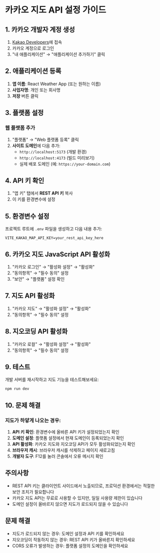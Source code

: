 # 카카오 지도 API 설정 가이드

## 1. 카카오 개발자 계정 생성
1. [Kakao Developers](https://developers.kakao.com/)에 접속
2. 카카오 계정으로 로그인
3. "내 애플리케이션" → "애플리케이션 추가하기" 클릭

## 2. 애플리케이션 등록
1. **앱 이름**: React Weather App (또는 원하는 이름)
2. **사업자명**: 개인 또는 회사명
3. **저장** 버튼 클릭

## 3. 플랫폼 설정
### 웹 플랫폼 추가
1. "플랫폼" → "Web 플랫폼 등록" 클릭
2. **사이트 도메인**에 다음 추가:
   - `http://localhost:5173` (개발 환경)
   - `http://localhost:4173` (빌드 미리보기)
   - 실제 배포 도메인 (예: `https://your-domain.com`)

## 4. API 키 확인
1. "앱 키" 탭에서 **REST API 키** 복사
2. 이 키를 환경변수에 설정

## 5. 환경변수 설정
프로젝트 루트에 `.env` 파일을 생성하고 다음 내용 추가:

```env
VITE_KAKAO_MAP_API_KEY=your_rest_api_key_here
```

## 6. 카카오 지도 JavaScript API 활성화
1. "카카오 로그인" → "활성화 설정" → "활성화"
2. "동의항목" → "필수 동의" 설정
3. "보안" → "플랫폼" 설정 확인

## 7. 지도 API 활성화
1. "카카오 지도" → "활성화 설정" → "활성화"
2. "동의항목" → "필수 동의" 설정

## 8. 지오코딩 API 활성화
1. "카카오 로컬" → "활성화 설정" → "활성화"
2. "동의항목" → "필수 동의" 설정

## 9. 테스트
개발 서버를 재시작하고 지도 기능을 테스트해보세요:

```bash
npm run dev
```

## 10. 문제 해결

### 지도가 하얗게 나오는 경우:
1. **API 키 확인**: 환경변수에 올바른 API 키가 설정되었는지 확인
2. **도메인 설정**: 플랫폼 설정에서 현재 도메인이 등록되었는지 확인
3. **API 활성화**: 카카오 지도와 지오코딩 API가 모두 활성화되었는지 확인
4. **브라우저 캐시**: 브라우저 캐시를 삭제하고 페이지 새로고침
5. **개발자 도구**: F12를 눌러 콘솔에서 오류 메시지 확인

## 주의사항
- REST API 키는 클라이언트 사이드에서 노출되므로, 프로덕션 환경에서는 적절한 보안 조치가 필요합니다
- 카카오 지도 API는 무료로 사용할 수 있지만, 일일 사용량 제한이 있습니다
- 도메인 설정이 올바르지 않으면 지도가 로드되지 않을 수 있습니다

## 문제 해결
- 지도가 로드되지 않는 경우: 도메인 설정과 API 키를 확인하세요
- 지오코딩이 작동하지 않는 경우: REST API 키가 올바른지 확인하세요
- CORS 오류가 발생하는 경우: 플랫폼 설정의 도메인을 확인하세요 